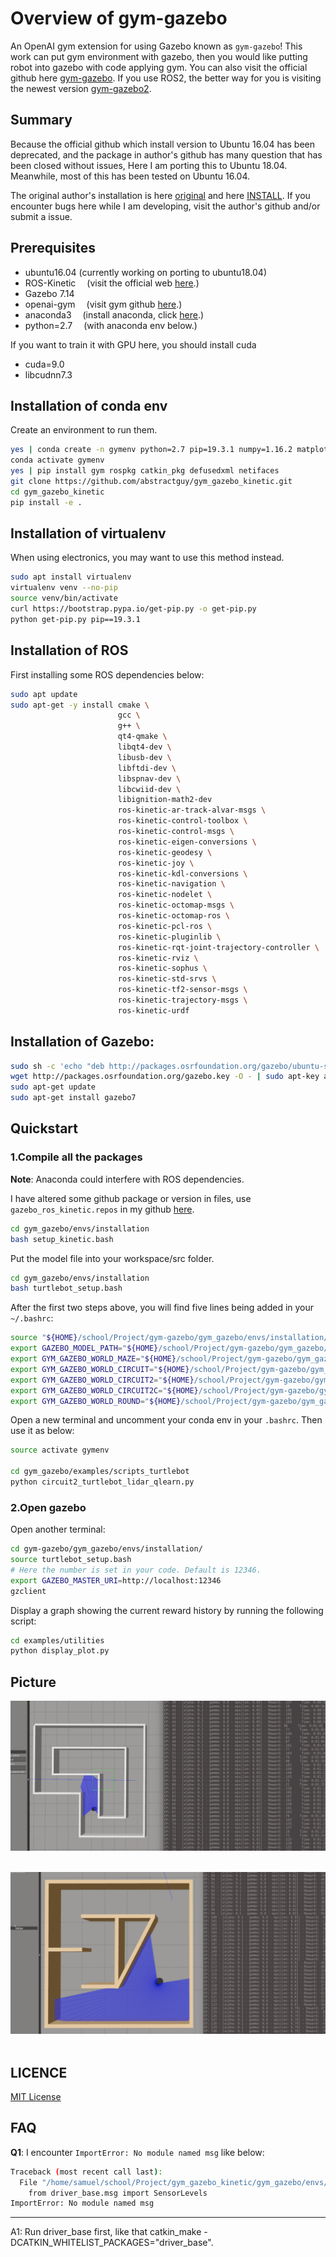 # Overview of gym-gazebo
An OpenAI gym extension for using Gazebo known as `gym-gazebo`! This work can put gym environment with gazebo, then you would like putting robot into gazebo with code applying gym. You can also visit the official github here [gym-gazebo](https://github.com/erlerobot/gym-gazebo). If you use ROS2, the better way for you is visiting the newest version [gym-gazebo2](https://github.com/AcutronicRobotics/gym-gazebo2).

## Summary
Because the official github which install version to Ubuntu 16.04 has been deprecated, and the package in author's github has many question that has been closed without issues, Here I am porting this to Ubuntu 18.04. Meanwhile, most of this has been tested on Ubuntu 16.04.

The original author's installation is here [original](https://github.com/zhaolongkzz/gym_gazebo_kinetic/blob/kinetic/Introduction.md) and here [INSTALL](https://github.com/zhaolongkzz/gym_gazebo_kinetic/blob/kinetic/INSTALL.md). If you encounter bugs here while I am developing, visit the author's github and/or submit a issue.

## Prerequisites
- ubuntu16.04 (currently working on porting to ubuntu18.04)
- ROS-Kinetic
  &ensp;&ensp;(visit the official web [here](http://wiki.ros.org/kinetic/Installation/Ubuntu).)
- Gazebo 7.14
- openai-gym
  &ensp;&ensp;(visit gym github [here](https://github.com/openai/gym.git).)
- anaconda3
  &ensp;&ensp;(install anaconda, click [here](http://docs.anaconda.com/anaconda/install/linux/).)
- python=2.7
  &ensp;&ensp;(with anaconda env below.)

If you want to train it with GPU here, you should install cuda
- cuda=9.0
- libcudnn7.3


## Installation of conda env

Create an environment to run them.
```bash
yes | conda create -n gymenv python=2.7 pip=19.3.1 numpy=1.16.2 matplotlib=2.2.3 protobuf=3.5.2 scikit-image=0.14.2 cudatoolkit=9.0
conda activate gymenv
yes | pip install gym rospkg catkin_pkg defusedxml netifaces
git clone https://github.com/abstractguy/gym_gazebo_kinetic.git
cd gym_gazebo_kinetic
pip install -e .
```

## Installation of virtualenv

When using electronics, you may want to use this method instead.
```bash
sudo apt install virtualenv
virtualenv venv --no-pip
source venv/bin/activate
curl https://bootstrap.pypa.io/get-pip.py -o get-pip.py
python get-pip.py pip==19.3.1
```


## Installation of ROS
First installing some ROS dependencies below:
```bash
sudo apt update
sudo apt-get -y install cmake \
                        gcc \
                        g++ \
                        qt4-qmake \
                        libqt4-dev \
                        libusb-dev \
                        libftdi-dev \
                        libspnav-dev \
                        libcwiid-dev \
                        libignition-math2-dev
                        ros-kinetic-ar-track-alvar-msgs \
                        ros-kinetic-control-toolbox \
                        ros-kinetic-control-msgs \
                        ros-kinetic-eigen-conversions \
                        ros-kinetic-geodesy \
                        ros-kinetic-joy \
                        ros-kinetic-kdl-conversions \
                        ros-kinetic-navigation \
                        ros-kinetic-nodelet \
                        ros-kinetic-octomap-msgs \
                        ros-kinetic-octomap-ros \
                        ros-kinetic-pcl-ros \
                        ros-kinetic-pluginlib \
                        ros-kinetic-rqt-joint-trajectory-controller \
                        ros-kinetic-rviz \
                        ros-kinetic-sophus \
                        ros-kinetic-std-srvs \
                        ros-kinetic-tf2-sensor-msgs \
                        ros-kinetic-trajectory-msgs \
                        ros-kinetic-urdf
```

## Installation of Gazebo:
```bash
sudo sh -c 'echo "deb http://packages.osrfoundation.org/gazebo/ubuntu-stable `lsb_release -cs` main" > /etc/apt/sources.list.d/gazebo-stable.list'
wget http://packages.osrfoundation.org/gazebo.key -O - | sudo apt-key add -
sudo apt-get update
sudo apt-get install gazebo7
```


## Quickstart

### 1.Compile all the packages
**Note**: Anaconda could interfere with ROS dependencies.

I have altered some github package or version in files, use `gazebo_ros_kinetic.repos` in my github [here](https://github.com/abstractguy/gym_gazebo_kinetic/blob/kinetic/gym_gazebo/envs/installation/gazebo_ros_kinetic.repos).
```bash
cd gym_gazebo/envs/installation
bash setup_kinetic.bash
```

Put the model file into your workspace/src folder.
```bash
cd gym_gazebo/envs/installation
bash turtlebot_setup.bash
```

After the first two steps above, you will find five lines being added in your `~/.bashrc`:
```bash
source "${HOME}/school/Project/gym-gazebo/gym_gazebo/envs/installation/gym_ws/devel/setup.bash"
export GAZEBO_MODEL_PATH="${HOME}/school/Project/gym-gazebo/gym_gazebo/envs/installation/../assets/models"
export GYM_GAZEBO_WORLD_MAZE="${HOME}/school/Project/gym-gazebo/gym_gazebo/envs/installation/../assets/worlds/maze.world"
export GYM_GAZEBO_WORLD_CIRCUIT="${HOME}/school/Project/gym-gazebo/gym_gazebo/envs/installation/../assets/worlds/circuit.world"
export GYM_GAZEBO_WORLD_CIRCUIT2="${HOME}/school/Project/gym-gazebo/gym_gazebo/envs/installation/../assets/worlds/circuit2.world"
export GYM_GAZEBO_WORLD_CIRCUIT2C="${HOME}/school/Project/gym-gazebo/gym_gazebo/envs/installation/../assets/worlds/circuit2c.world"
export GYM_GAZEBO_WORLD_ROUND="${HOME}/school/Project/gym-gazebo/gym_gazebo/envs/installation/../assets/worlds/round.world"
```

Open a new terminal and uncomment your conda env in your `.bashrc`. Then use it as below:
```bash
source activate gymenv

cd gym_gazebo/examples/scripts_turtlebot
python circuit2_turtlebot_lidar_qlearn.py
```


### 2.Open gazebo
Open another terminal:
```bash
cd gym-gazebo/gym_gazebo/envs/installation/
source turtlebot_setup.bash
# Here the number is set in your code. Default is 12346.
export GAZEBO_MASTER_URI=http://localhost:12346
gzclient
```

Display a graph showing the current reward history by running the following script:
```bash
cd examples/utilities
python display_plot.py
```

## Picture
<p align="center">
  <img src="https://github.com/abstractguy/gym_gazebo_kinetic/blob/kinetic/imgs/qlearn.png"><br><br>
</p>

<p align="center">
  <img src="https://github.com/abstractguy/gym_gazebo_kinetic/blob/kinetic/imgs/dqn.png"><br><br>
</p>


## LICENCE
[MIT License](https://github.com/abstractguy/gym_gazebo_kinetic/blob/kinetic/LICENSE)


## FAQ

**Q1**: I encounter `ImportError: No module named msg` like below:

```bash
Traceback (most recent call last):
  File "/home/samuel/school/Project/gym_gazebo_kinetic/gym_gazebo/envs/installation/gym_ws/src/hector_gazebo/hector_gazebo_thermal_camera/cfg/GazeboRosThermalCamera.cfg", line 5, in <module>
    from driver_base.msg import SensorLevels
ImportError: No module named msg
```
***

A1: Run driver_base first, like that catkin_make -DCATKIN_WHITELIST_PACKAGES="driver_base".

